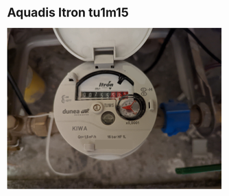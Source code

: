 # Aquadis Itron tu1m15

<img src="aquadis_itron_tu1m15.jpg" alt="Aquadis Itron tu1m15" width="500"/>
